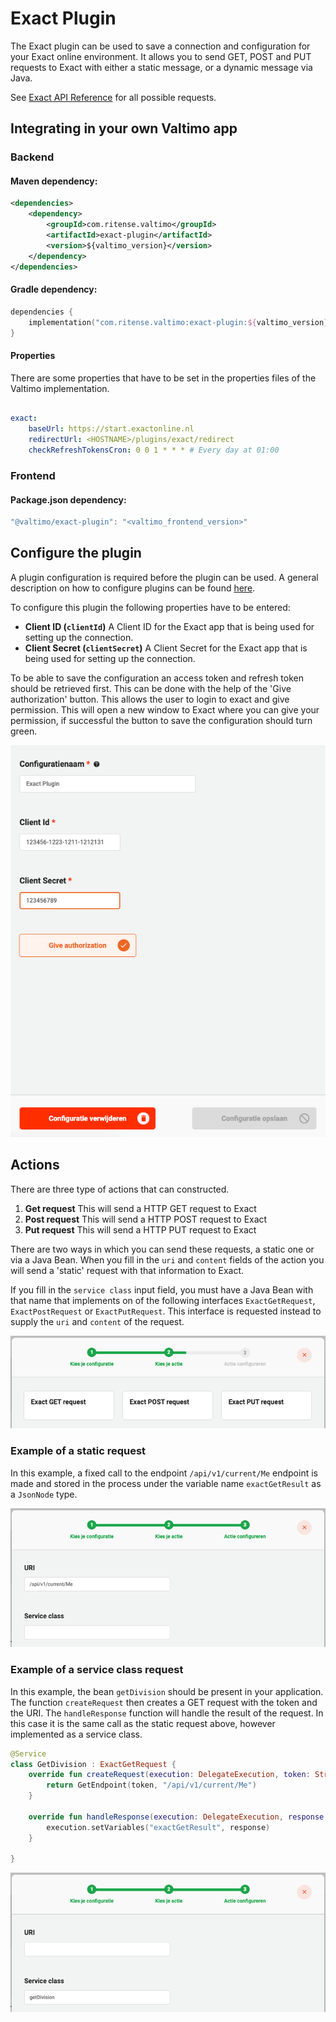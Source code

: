 # Exact Plugin

The Exact plugin can be used to save a connection and configuration for your Exact online environment. It allows you to send GET, POST and PUT requests to Exact with either a static message, or a dynamic message via Java.

See [Exact API Reference](https://start.exactonline.nl/docs/HlpRestAPIResources.aspx) for all possible requests.

## Integrating in your own Valtimo app

### Backend

#### Maven dependency:

```xml
<dependencies>
    <dependency>
        <groupId>com.ritense.valtimo</groupId>
        <artifactId>exact-plugin</artifactId>
        <version>${valtimo_version}</version>
    </dependency>
</dependencies>
```

#### Gradle dependency:

```kotlin
dependencies {
    implementation("com.ritense.valtimo:exact-plugin:${valtimo_version}")
}
```

#### Properties

There are some properties that have to be set in the properties files of the Valtimo implementation.

```yaml

exact:
    baseUrl: https://start.exactonline.nl
    redirectUrl: <HOSTNAME>/plugins/exact/redirect
    checkRefreshTokensCron: 0 0 1 * * * # Every day at 01:00

```

### Frontend

#### Package.json dependency:

```javascript
"@valtimo/exact-plugin": "<valtimo_frontend_version>"
```

## Configure the plugin

A plugin configuration is required before the plugin can be used. A general description on how to configure plugins can be found [here](./#configuring-plugins).

To configure this plugin the following properties have to be entered:

* **Client ID (`clientId`)** A Client ID for the Exact app that is being used for setting up the connection.
* **Client Secret (`clientSecret`)** A Client Secret for the Exact app that is being used for setting up the connection.

To be able to save the configuration an access token and refresh token should be retrieved first. This can be done with the help of the 'Give authorization' button. This allows the user to login to exact and give permission. This will open a new window to Exact where you can give your permission, if successful the button to save the configuration should turn green.

![](../../using-valtimo/plugin/exact/img/configuration-screen.png)

## Actions

There are three type of actions that can constructed.

1. **Get request** This will send a HTTP GET request to Exact
2. **Post request** This will send a HTTP POST request to Exact
3. **Put request** This will send a HTTP PUT request to Exact

There are two ways in which you can send these requests, a static one or via a Java Bean. When you fill in the `uri` and `content` fields of the action you will send a 'static' request with that information to Exact.

If you fill in the `service class` input field, you must have a Java Bean with that name that implements on of the following interfaces `ExactGetRequest`, `ExactPostRequest` or `ExactPutRequest`. This interface is requested instead to supply the `uri` and `content` of the request.

![](../../using-valtimo/plugin/exact/img/actions-screen.png)

### Example of a static request

In this example, a fixed call to the endpoint `/api/v1/current/Me` endpoint is made and stored in the process under the variable name `exactGetResult` as a `JsonNode` type.

![](../../using-valtimo/plugin/exact/img/static-get-request.png)

### Example of a service class request

In this example, the bean `getDivision` should be present in your application. The function `createRequest` then creates a GET request with the token and the URI. The `handleResponse` function will handle the result of the request. In this case it is the same call as the static request above, however implemented as a service class.

```kotlin
@Service
class GetDivision : ExactGetRequest {
    override fun createRequest(execution: DelegateExecution, token: String): GetEndpoint {
        return GetEndpoint(token, "/api/v1/current/Me")
    }

    override fun handleResponse(execution: DelegateExecution, response: JsonNode) {
        execution.setVariables("exactGetResult", response)
    }

}
```

![](../../using-valtimo/plugin/exact/img/service-class-get-request.png)
